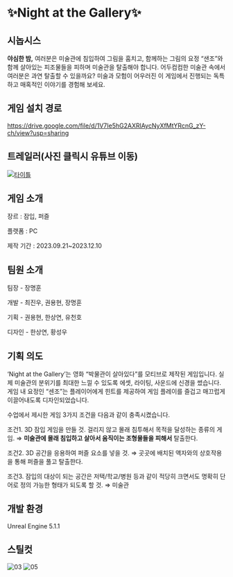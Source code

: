 # ✨Night at the Gallery✨

## 시놉시스

**야심한 밤,** 여러분은 미술관에 침입하여 그림을 훔치고, 함께하는 그림의 요정 “샌조”와 함께 살아있는 피조물들을 피하며 미술관을 탈출해야 합니다. 
어두컴컴한 미술관 속에서 여러분은 과연 탈출할 수 있을까요? 미술과 모험이 어우러진 이 게임에서 진행되는 독특하고 매혹적인 이야기를 경험해 보세요.

## 게임 설치 경로

https://drive.google.com/file/d/1V7Ie5hG2AXRlAycNyXfMtYRcnG_zY-ch/view?usp=sharing


## 트레일러(사진 클릭시 유튜브 이동)

[![타이틀](https://github.com/GameEngineBaseTeam10/NightattheArtgallery/assets/108036322/1f8a476e-7723-43ef-95b4-2d3c8a2f324c)](https://youtu.be/CJiU_mAuzvE)

## 게임 소개

장르 : 잠입, 퍼즐

플랫폼 : PC

제작 기간 : 2023.09.21~2023.12.10


## 팀원 소개

팀장 - 장명훈 

개발 - 최진우, 권용현, 장명훈

기획 - 권용현, 한상연, 유천호

디자인 - 한상연, 황성우


## 기획 의도

‘Night at the Gallery’는 영화 “박물관이 살아있다”를 모티브로 제작된 게임입니다. 
실제 미술관의 분위기를 최대한 느낄 수 있도록 에셋, 라이팅, 사운드에 신경을 썼습니다. 
게임 내 요정인 “센조”는 플레이어에게 힌트를 제공하여 게임 플레이를 즐겁고 매끄럽게 이끌어내도록 디자인되었습니다.

수업에서 제시한 게임 3가지 조건을 다음과 같이 충족시켰습니다. 

조건1. 3D 잠입 게임을 만들 것. 걸리지 않고 몰래 침투해서 목적을 달성하는 종류의 게임. ⇒ __미술관에 몰래 침입하고 살아서 움직이는 조형물들을 피해서__ 탈출한다. 

조건2. 3D 공간을 응용하여 퍼즐 요소를 넣을 것. ⇒ 곳곳에 배치된 액자와의 상호작용을 통해 퍼즐을 풀고 탈출한다. 

조건3. 잠입의 대상이 되는 공간은 저택/학교/병원 등과 같이 적당히 크면서도 명확히 단어로 정의 가능한 형태가 되도록 할 것. ⇒ 미술관


## 개발 환경

Unreal Engine 5.1.1

## 스틸컷

![03](https://github.com/GameEngineBaseTeam10/NightattheArtgallery/assets/108036322/1a294376-97b7-4308-be93-a7d59d96e446)
![05](https://github.com/GameEngineBaseTeam10/NightattheArtgallery/assets/108036322/87e570b5-ffe9-471b-a07b-84341c543a01)
